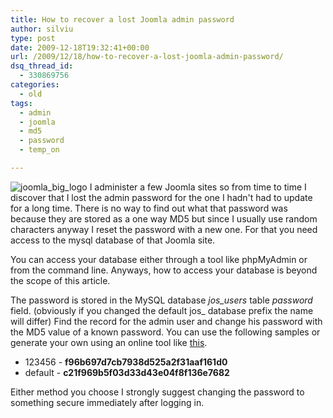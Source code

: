 ```yaml
---
title: How to recover a lost Joomla admin password
author: silviu
type: post
date: 2009-12-18T19:32:41+00:00
url: /2009/12/18/how-to-recover-a-lost-joomla-admin-password/
dsq_thread_id:
  - 330869756
categories:
  - old
tags:
  - admin
  - joomla
  - md5
  - password
  - temp_on

---
```

![joomla_big_logo](/blog/images/2009/joomla_big_logo.png) I administer a few Joomla sites so from time to time I discover that I lost the admin password for the one I hadn't had to update for a long time. There is no way to find out what that password was because they are stored as a one way MD5 but since I usually use random characters anyway I reset the password with a new one. For that you need access to the mysql database of that Joomla site.

You can access your database either through a tool like phpMyAdmin or from the command line. Anyways, how to access your database is beyond the scope of this article.

The password is stored in the MySQL database _jos_users_ table _password_ field. (obviously if you changed the default jos_ database prefix the name will differ) Find the record for the admin user and change his password with the MD5 value of a known password. You can use the following samples or generate your own using an online tool like <a href="http://pajhome.org.uk/crypt/md5/" target="_blank" rel="noopener">this</a>.

  * 123456 - **<span>f96b697d7cb7938d525a2f31aaf161d0</span>**
  * <span>default - </span>**c21f969b5f03d33d43e04f8f136e7682**

Either method you choose I strongly suggest changing the password to something secure immediately after logging in.